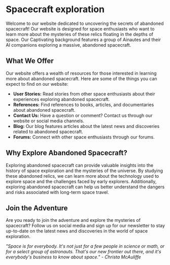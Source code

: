 <!--font:Montserrat-->

# Spacecraft exploration

Welcome to our website dedicated to uncovering the secrets of abandoned spacecraft! Our website is designed for space enthusiasts who want to learn more about the mysteries of these relics floating in the depths of space. Our Cap<wbr>ti<wbr>va<wbr>ting background features a group of Ainautes and their AI companions exploring a massive, abandoned spacecraft.

## What We Offer

Our website offers a wealth of resources for those interested in learning more about abandoned spacecraft. Here are some of the things you can expect to find on our website:

-   **User Stories:** Read stories from other space enthusiasts about their experiences exploring abandoned spacecraft.
-   **References:** Find references to books, articles, and documentaries about abandoned spacecraft.
-   **Contact Us:** Have a question or comment? Contact us through our website or social media channels.
-   **Blog:** Our blog features articles about the latest news and discoveries related to abandoned spacecraft.
-   **Forums:** Connect with other space enthusiasts through our forums.

## Why Explore Abandoned Spacecraft?

Exploring abandoned spacecraft can provide valuable insights into the history of space exploration and the mysteries of the universe. By studying these abandoned relics, we can learn more about the technology used to explore space and the challenges faced by early explorers. Additionally, exploring abandoned spacecraft can help us better understand the dangers and risks associated with long-term space travel.

## Join the Adventure

Are you ready to join the adventure and explore the mysteries of spacecraft? Follow us on social media and sign up for our newsletter to stay up-to-date on the latest news and discoveries in the world of space exploration.

_"Space is for everybody. It's not just for a few people in science or math, or for a select group of astronauts. That's our new frontier out there, and it's everybody's business to know about space." - Christa McAuliffe_

<!--

Write me content for website with wallpaper which alt text is:

"A group of Ainautes and their AI companions exploring a massive, abandoned spacecraft floating in the depths of space."

The name/title of the page should not be 1:1 copy of the alt text but rather a real content of the website which is using this wallpaper.

- Use markdown format
- Start with heading
- Heading should be short and concise
- The content should look like a real website
- The website should not be about the wallpaper, wallpaper is just a related background
- Heading should be contain work "wallpaper" or "background"
- Include real sections like references, contact, user stories, etc. use things relevant to the page purpose.
- Feel free to use structure like headings, bullets, numbering, blockquotes, paragraphs, horizontal lines, etc.
- You can use formatting like bold or _italic_
- You can include UTF-8 emojis
- Links should be only #hash anchors (and you can refer to the document itself)
- Do not include images


---


# Exploring the Mysteries of Spacecraft: A Wallpaper Background for Your Adventure

Welcome to our website dedicated to exploring the mysteries of spacecraft! Our website is designed for space enthusiasts who want to learn more about abandoned spacecraft floating in the depths of space. Our wallpaper background features a group of Ainautes and their AI companions exploring a massive, abandoned spacecraft.

## What We Offer
Our website offers a variety of resources for those interested in learning more about abandoned spacecraft. Here are some of the things you can expect to find on our website:

- **User Stories:** Read stories from other space enthusiasts about their experiences exploring abandoned spacecraft.
- **References:** Find references to books, articles, and documentaries about abandoned spacecraft.
- **Contact Us:** Have a question or comment? Contact us through our website or social media channels.
- **Blog:** Our blog features articles about the latest news and discoveries related to abandoned spacecraft.
- **Forums:** Connect with other space enthusiasts through our forums.

## Why Explore Abandoned Spacecraft?
Exploring abandoned spacecraft can provide valuable insights into the history of space exploration and the mysteries of the universe. By studying these abandoned relics, we can learn more about the technology used to explore space and the challenges faced by early explorers. Additionally, exploring abandoned spacecraft can help us better understand the dangers and risks associated with long-term space travel.

## Join the Adventure
Are you ready to join the adventure and explore the mysteries of spacecraft? Follow us on social media and sign up for our newsletter to stay up-to-date on the latest news and discoveries in the world of space exploration.

_"Space is for everybody. It's not just for a few people in science or math, or for a select group of astronauts. That's our new frontier out there, and it's everybody's business to know about space." - Christa McAuliffe_


---


Heading should not include word "wallpaper". The website should not be about the wallpaper itself, wallpaper is just a related background, rewrite whole content.


---


# Uncovering the Secrets of Abandoned Spacecraft: A Journey into the Unknown

Welcome to our website dedicated to uncovering the secrets of abandoned spacecraft! Our website is designed for space enthusiasts who want to learn more about the mysteries of these relics floating in the depths of space. Our Cap<wbr>ti<wbr>va<wbr>ting background features a group of Ainautes and their AI companions exploring a massive, abandoned spacecraft.

## What We Offer
Our website offers a wealth of resources for those interested in learning more about abandoned spacecraft. Here are some of the things you can expect to find on our website:

- **User Stories:** Read stories from other space enthusiasts about their experiences exploring abandoned spacecraft.
- **References:** Find references to books, articles, and documentaries about abandoned spacecraft.
- **Contact Us:** Have a question or comment? Contact us through our website or social media channels.
- **Blog:** Our blog features articles about the latest news and discoveries related to abandoned spacecraft.
- **Forums:** Connect with other space enthusiasts through our forums.

## Why Explore Abandoned Spacecraft?
Exploring abandoned spacecraft can provide valuable insights into the history of space exploration and the mysteries of the universe. By studying these abandoned relics, we can learn more about the technology used to explore space and the challenges faced by early explorers. Additionally, exploring abandoned spacecraft can help us better understand the dangers and risks associated with long-term space travel.

## Join the Adventure
Are you ready to join the adventure and explore the mysteries of spacecraft? Follow us on social media and sign up for our newsletter to stay up-to-date on the latest news and discoveries in the world of space exploration.

_"Space is for everybody. It's not just for a few people in science or math, or for a select group of astronauts. That's our new frontier out there, and it's everybody's business to know about space." - Christa McAuliffe_


---


Write me a Google font which is best fitting for the website.

Pick from the list:
- Barlow Condensed
- Lato
- Great Vibes
- Alegreya
- Raleway
- Orbitron
- Dancing Script
- Montserrat
- Barlow Condensed
- Cinzel Decorative
- Playfair Display
- Poppins
- Exo 2
- Cabin
- Roboto
- Inter
- Open Sans
- IBM Plex Sans
- Futura
- Lobster
- Cormorant Garamond
- Cinzel


Write just the font name nothing else.


---


Montserrat

-->

